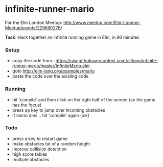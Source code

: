 # infinite-runner-mario

For the Elm London Meetup: http://www.meetup.com/Elm-London-Meetup/events/229690276/

**Task**: Hack together an infinite running game in Elm, in 90 minutes

### Setup 
* copy the code from : https://raw.githubusercontent.com/alltonp/infinite-runner-mario/master/InfiniteMario.elm
* goto http://elm-lang.org/examples/mario
* paste the code over the existing code

### Running
* hit 'compile' and then click on the right half of the screen (so the game has the focus) 
* press <kbd>up</kbd> key to jump over incoming obstacles
* if mario dies .. hit 'compile' again (ick)

### Todo
* press a key to restart game
* make obstacles be of a random height
* improve collision detection
* high score tables
* multiple obstacles
